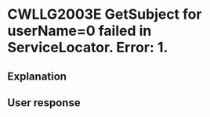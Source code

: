 # CWLLG2003E GetSubject for userName=0 failed in ServiceLocator.  Error: 1.

## Explanation

## User response